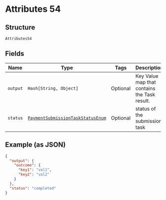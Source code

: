 
# Attributes 54

## Structure

`Attributes54`

## Fields

| Name | Type | Tags | Description |
|  --- | --- | --- | --- |
| `output` | `Hash[String, Object]` | Optional | Key Value map that contains the Task result. |
| `status` | [`PaymentSubmissionTaskStatusEnum`](../../doc/models/payment-submission-task-status-enum.md) | Optional | status of the submission task |

## Example (as JSON)

```json
{
  "output": {
    "outcome": {
      "key1": "val1",
      "key2": "val2"
    }
  },
  "status": "completed"
}
```

